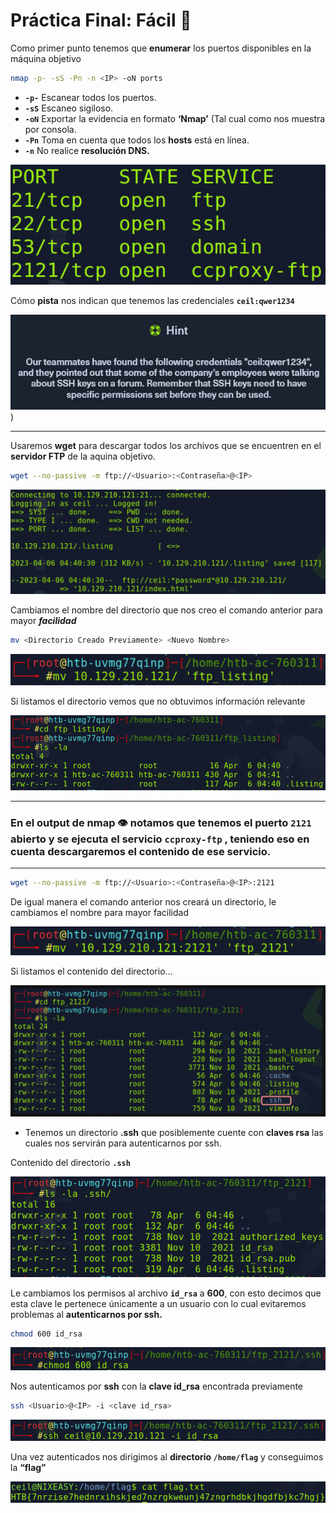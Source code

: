 # Práctica Final: Fácil 🐧


Como primer punto tenemos que **enumerar** los puertos disponibles en la máquina objetivo

```bash
nmap -p- -sS -Pn -n <IP> -oN ports
```

- **`-p-`** Escanear todos los puertos.
- **`-sS`** Escaneo sigiloso.
- **`-oN`** Exportar la evidencia en formato **‘Nmap’** (Tal cual como nos muestra por consola.
- **`-Pn`** Toma en cuenta que todos los **hosts** está en línea.
- **`-n`** No realice **resolución DNS.**

![Ports.PNG](./assets/Facil/01-Puertos.png)

Cómo **pista** nos indican que tenemos las credenciales **`ceil:qwer1234`**

![Hint.PNG](./assets/Facil/02-Pista.png))

---

Usaremos **wget** para descargar todos los archivos que se encuentren en el **servidor FTP** de la aquina objetivo.

```bash
wget --no-passive -m ftp://<Usuario>:<Contraseña>@<IP>
```

![Download.PNG](./assets/Facil/03-Descargar.png)

Cambiamos el nombre del directorio que nos creo el comando anterior para mayor ***facilidad***

```bash
mv <Directorio Creado Previamente> <Nuevo Nombre>
```

![Move.PNG](./assets/Facil/04-Mover.png)

Si listamos el directorio vemos que no obtuvimos información relevante

![List.PNG](./assets/Facil/05-Listar.png)

---

### En el output de nmap 👁 notamos que tenemos el puerto `2121` abierto y se ejecuta el servicio `ccproxy-ftp` , teniendo eso en cuenta descargaremos el contenido de ese servicio.

---

```bash
wget --no-passive -m ftp://<Usuario>:<Contraseña>@<IP>:2121
```

De igual manera el comando anterior nos creará un directorio, le cambiamos el nombre para mayor facilidad

![Mover_2.PNG](./assets/Facil/06-Mover_2.png)

Si listamos el contenido del directorio…

![Listar_2.PNG](./assets/Facil/07-Listar_2.png)

- Tenemos un directorio **.ssh** que posiblemente cuente con **claves rsa** las cuales nos servirán para autenticarnos por ssh.

Contenido del directorio **`.ssh`**

![ssh.PNG](./assets/Facil/08-ssh.png)

Le cambiamos los permisos al archivo **`id_rsa`** a **600**, con esto decimos que esta clave le pertenece únicamente a un usuario con lo cual evitaremos problemas al **autenticarnos por ssh.**

```bash
chmod 600 id_rsa
```

![Permisos.PNG](./assets/Facil/09-Permisos.png)

Nos autenticamos por **ssh** con la **clave id_rsa** encontrada previamente

```bash
ssh <Usuario>@<IP> -i <clave id_rsa>
```

![Comando.PNG](./assets/Facil/10-Comando.png)

Una vez autenticados nos dirigimos al **directorio `/home/flag`** y conseguimos la **“flag”**

![Flag.PNG](./assets/Facil/11-Bandera.png)